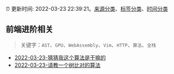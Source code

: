 :alarm_clock: 更新时间: 2022-03-23 22:39:21。[来源分类](../README.md)、[标签分类](../TAGS.md)、[时间分类](../TIMELINE.md)

## 前端进阶相关


> 关键字：`AST`、`GPU`、`WebAssembly`、`Vim`、`HTTP`、`算法`、`全栈`



- [2022-03-23-猜猜我这个算法是干嘛的](https://www.v2ex.com/t/842476) 
- [2022-03-23-请教一个树比对的算法](https://www.v2ex.com/t/842472) 